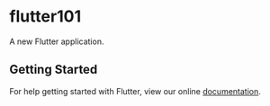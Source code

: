 # flutter101

A new Flutter application.

## Getting Started

For help getting started with Flutter, view our online
[documentation](https://flutter.io/).

